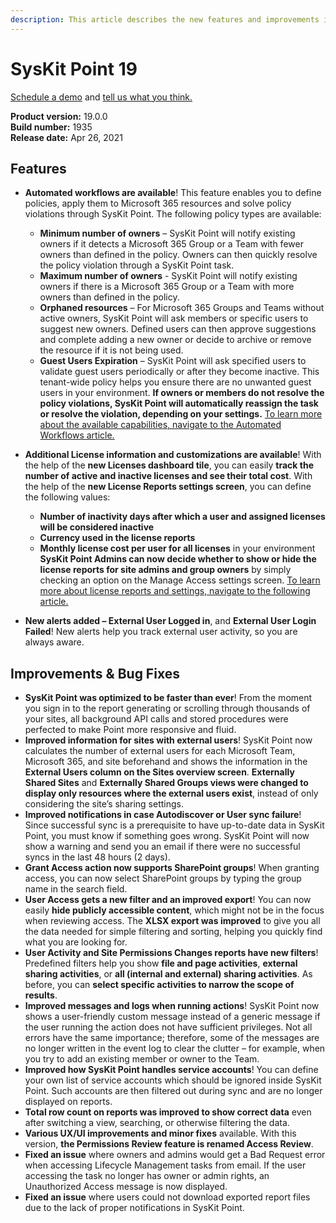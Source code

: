 ```yaml
---
description: This article describes the new features and improvements in SysKit Point version 19.
---
```


# SysKit Point 19



[Schedule a demo](https://www.syskit.com/products/point/request-a-demo/) and [tell us what you think.](https://www.syskit.com/company/contact-us/)

**Product version:** 19.0.0  
**Build number:** 1935  
**Release date:** Apr 26, 2021

## Features

* **Automated workflows are available**! This feature enables you to define policies, apply them to Microsoft 365 resources and solve policy violations through SysKit Point. The following policy types are available:
    * **Minimum number of owners** – SysKit Point will notify existing owners if it detects a Microsoft 365 Group or a Team with fewer owners than defined in the policy. Owners can then quickly resolve the policy violation through a SysKit Point task.
    * **Maximum number of owners** - SysKit Point will notify existing owners if there is a Microsoft 365 Group or a Team with more owners than defined in the policy. 
    * **Orphaned resources** – For Microsoft 365 Groups and Teams without active owners, SysKit Point will ask members or specific users to suggest new owners. Defined users can then approve suggestions and complete adding a new owner or decide to archive or remove the resource if it is not being used.
    * **Guest Users Expiration** – SysKit Point will ask specified users to validate guest users periodically or after they become inactive. This tenant-wide policy helps you ensure there are no unwanted guest users in your environment. 
**If owners or members do not resolve the policy violations, SysKit Point will automatically reassign the task or resolve the violation, depending on your settings.**
[To learn more about the available capabilities, navigate to the Automated Workflows article.](#TODO)

* **Additional License information and customizations are available**! With the help of the **new Licenses dashboard tile**, you can easily **track the number of active and inactive licenses and see their total cost**.
With the help of the **new License Reports settings screen**, you can define the following values:
    * **Number of inactivity days after which a user and assigned licenses will be considered inactive**
    * **Currency used in the license reports**
    * **Monthly license cost per user for all licenses** in your environment
**SysKit Point Admins can now decide whether to show or hide the license reports for site admins and group owners** by simply checking an option on the Manage Access settings screen. 
[To learn more about license reports and settings, navigate to the following article.](#TODO)

* **New alerts added – External User Logged in**, and **External User Login Failed**! New alerts help you track external user activity, so you are always aware. 

## Improvements & Bug Fixes

* **SysKit Point was optimized to be faster than ever**! From the moment you sign in to the report generating or scrolling through thousands of your sites, all background API calls and stored procedures were perfected to make Point more responsive and fluid. 
* **Improved information for sites with external users**! SysKit Point now calculates the number of external users for each Microsoft Team, Microsoft 365, and site beforehand and shows the information in the **External Users column on the Sites overview screen**. **Externally Shared Sites** and **Externally Shared Groups views were changed to display only resources where the external users exist**, instead of only considering the site’s sharing settings. 
* **Improved notifications in case Autodiscover or User sync failure**! Since successful sync is a prerequisite to have up-to-date data in SysKit Point, you must know if something goes wrong. SysKit Point will now show a warning and send you an email if there were no successful syncs in the last 48 hours (2 days). 
* **Grant Access action now supports SharePoint groups**! When granting access, you can now select SharePoint groups by typing the group name in the search field.
* **User Access gets a new filter and an improved export**! You can now easily **hide publicly accessible content**, which might not be in the focus when reviewing access. The **XLSX export was improved** to give you all the data needed for simple filtering and sorting, helping you quickly find what you are looking for. 
* **User Activity and Site Permissions Changes reports have new filters**! Predefined filters help you show **file and page activities**, **external sharing activities**, or **all (internal and external) sharing activities**. As before, you can **select specific activities to narrow the scope of results**.
* **Improved messages and logs when running actions**! SysKit Point now shows a user-friendly custom message instead of a generic message if the user running the action does not have sufficient privileges. Not all errors have the same importance; therefore, some of the messages are no longer written in the event log to clear the clutter – for example, when you try to add an existing member or owner to the Team.
* **Improved how SysKit Point handles service accounts**! You can define your own list of service accounts which should be ignored inside SysKit Point. Such accounts are then filtered out during sync and are no longer displayed on reports.
* **Total row count on reports was improved to show correct data** even after switching a view, searching, or otherwise filtering the data. 
* **Various UX/UI improvements and minor fixes** available. 
With this version, **the Permissions Review feature is renamed Access Review**.
* **Fixed an issue** where owners and admins would get a Bad Request error when accessing Lifecycle Management tasks from email. If the user accessing the task no longer has owner or admin rights, an Unauthorized Access message is now displayed. 
* **Fixed an issue** where users could not download exported report files due to the lack of proper notifications in SysKit Point.
